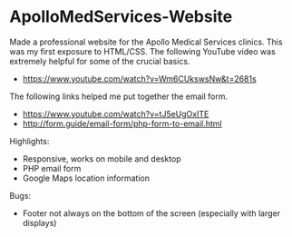 # ApolloMedServices-Website

Made a professional website for the Apollo Medical Services clinics. This was my first exposure to HTML/CSS. The following YouTube video was extremely helpful for some of the crucial basics.
- https://www.youtube.com/watch?v=Wm6CUkswsNw&t=2681s

The following links helped me put together the email form.
- https://www.youtube.com/watch?v=tJ5eUgOxITE
- http://form.guide/email-form/php-form-to-email.html

Highlights:
- Responsive, works on mobile and desktop
- PHP email form
- Google Maps location information
  
Bugs:
- Footer not always on the bottom of the screen (especially with larger displays)
